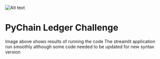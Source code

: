 ![Alt text](image-1.png)

# PyChain Ledger Challenge

Image above shows results of running the code
The streamlit application run smoothly although some code needed to be updated for new syntax version